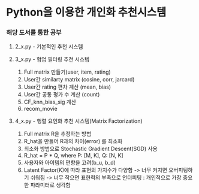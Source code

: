 # Python을 이용한 개인화 추천시스템

### 해당 도서를 통한 공부
1. 2_x.py - 기본적인 추천 시스템
2. 3_x.py - 협업 필터링 추천 시스템
    1) Full matrix 만들기(user, item, rating)
    2) User간 similarty matrix (cosine, corr, jarcard)
    3) User간 rating 편차 계산 (mean, bias)
    4) User간 공통 평가 수 계산 (count)
    5) CF_knn_bias_sig 계산
    6) recom_movie

3. 4_x.py - 행렬 요인화 추천 시스템(Matrix Factorization)
    1) Full matrix R을 추정하는 방법
    2) R_hat을 만들어 R과의 차이(error) 를 최소화
    3) 최소화 방법으로 Stochastic Gradient Descent(SGD) 사용
    4) R_hat = P * Q, where P: [M, K], Q: [N, K]
    5) 사용자와 아이템의 편향을 고려(b_u, b_d)
    6) Latent Factor(K)에 따라 표현의 가지수가 다양함
    -> 너무 커지면 오버피팅하기 쉬워짐
    -> 너무 작으면 표현력의 부족으로 언더피팅
    : 개인적으로 가장 중요한 파라미터로 생각함